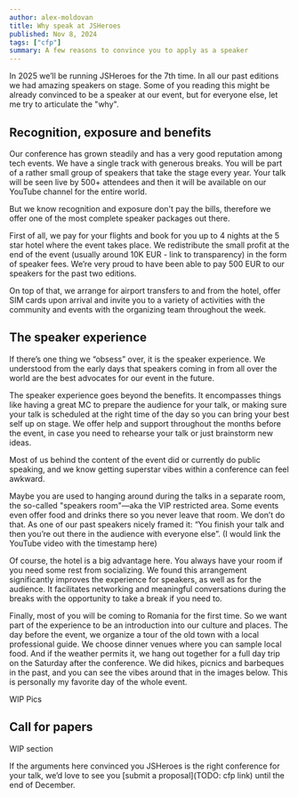 ```yaml
---
author: alex-moldovan
title: Why speak at JSHeroes
published: Nov 8, 2024
tags: ["cfp"]
summary: A few reasons to convince you to apply as a speaker
---
```


In 2025 we’ll be running JSHeroes for the 7th time. In all our past editions we had amazing speakers on stage. Some of you reading this might be already convinced to be a speaker at our event, but for everyone else, let me try to articulate the "why".

## Recognition, exposure and benefits

Our conference has grown steadily and has a very good reputation among tech events. We have a single track with generous breaks. You will be part of a rather small group of speakers that take the stage every year. Your talk will be seen live by 500+ attendees and then it will be available on our YouTube channel for the entire world.

But we know recognition and exposure don't pay the bills, therefore we offer one of the most complete speaker packages out there.

First of all, we pay for your flights and book for you up to 4 nights at the 5 star hotel where the event takes place. We redistribute the small profit at the end of the event (usually around 10K EUR - link to transparency) in the form of speaker fees. We’re very proud to have been able to pay 500 EUR to our speakers for the past two editions.

On top of that, we arrange for airport transfers to and from the hotel, offer SIM cards upon arrival and invite you to a variety of activities with the community and events with the organizing team throughout the week.

## The speaker experience

If there’s one thing we “obsess” over, it is the speaker experience. We understood from the early days that speakers coming in from all over the world are the best advocates for our event in the future.

The speaker experience goes beyond the benefits. It encompasses things like having a great MC to prepare the audience for your talk, or making sure your talk is scheduled at the right time of the day so you can bring your best self up on stage. We offer help and support throughout the months before the event, in case you need to rehearse your talk or just brainstorm new ideas.

Most of us behind the content of the event did or currently do public speaking, and we know getting  superstar vibes within a conference can feel awkward.

Maybe you are used to hanging around during the talks in a separate room, the so-called "speakers room"&mdash;aka the VIP restricted area. Some events even offer food and drinks there so you never leave that room. We don’t do that. As one of our past speakers nicely framed it: “You finish your talk and then you’re out there in the audience with everyone else”. (I would link the YouTube video with the timestamp here)

Of course, the hotel is a big advantage here. You always have your room if you need some rest from socializing. We found this arrangement significantly improves the experience for speakers, as well as for the audience. It facilitates networking and meaningful conversations during the breaks with the opportunity to take a break if you need to.

Finally, most of you will be coming to Romania for the first time. So we want part of the experience to be an introduction into our culture and places. The day before the event, we organize a tour of the old town with a local professional guide. We choose dinner venues where you can sample local food. And if the weather permits it, we hang out together for a full day trip on the Saturday after the conference. We did hikes, picnics and barbeques in the past, and you can see the vibes around that in the images below. This is personally my favorite day of the whole event.

WIP Pics

## Call for papers

WIP section

If the arguments here convinced you JSHeroes is the right conference for your talk, we’d love to see you [submit a proposal](TODO: cfp link) until the end of December.
